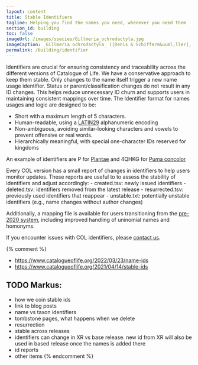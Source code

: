```yaml
---
layout: content
title: Stable Identifiers
tagline: Helping you find the names you need, whenever you need them
section_id: building
toc: false
imageUrl: /images/species/Gillmeria_ochrodactyla.jpg    
imageCaption: _Gillmeria ochrodactyla_ ([Denis & Schifferm&uuml;ller], 1775) - [Photo CC By Donald Hobern](https://www.flickr.com/photos/dhobern/14304880198)
permalink: /building/identifier
---
```


Identifiers are crucial for ensuring consistency and traceability across the different versions of Catalogue of Life. We have a conservative approach to keep them stable. Only changes to the name itself trigger a new name usage identifier. Status or parent/classification changes do not result in any ID changes. This helps reduce unnecessary ID churn and supports users in maintaining consistent mappings over time.
The Identifier format for names usages and logic are designed to be:

- Short with a maximum length of 5 characters.
- Human-readable, using a [LATIN29](https://github.com/CatalogueOfLife/backend/issues/491) alphanumeric encoding
- Non-ambiguous, avoiding similar-looking characters and vowels to prevent offensive or real words.
- Hierarchically meaningful, with special one-character IDs reserved for kingdoms

An example of identifiers are P for [Plantae](/data/taxon/P) and 4QHKG for [Puma concolor](/data/taxon/4QHKG)


Every COL version has a small report of changes in identifiers to help users monitor updates. These reports are useful to to assess the stability of identifiers and adjust accordingly:
    - created.tsv: newly issued identifiers
    - deleted.tsv: identifiers removed from the latest release
    - resurrected.tsv: previously used identifiers that reappear
    - unstable.txt: potentially unstable identifiers (e.g., name changes without author changes)

Additionally, a mapping file is available for users transitioning from the [pre-2020 system](https://www.catalogueoflife.org/2021/04/14/stable-ids), including improved handling of uninomial names and homonyms.
 
If you encounter issues with COL identifiers, please [contact us](/howto/contact).


{% comment %} 
 - https://www.catalogueoflife.org/2022/03/23/name-ids
 - https://www.catalogueoflife.org/2021/04/14/stable-ids

## TODO Markus:
 - how we coin stable ids
 - link to blog posts
 - name vs taxon identifiers
 - tombstone pages, what happens when we delete
 - resurrection 
 - stable across releases
 - identifiers can change in XR vs base release. new id from XR will also be used in based release once the names is added there
 - id reports
 - other items
{% endcomment %}
